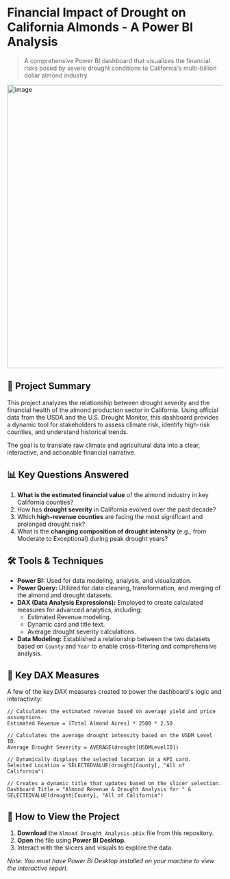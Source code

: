 # Financial Impact of Drought on California Almonds - A Power BI Analysis

> A comprehensive Power BI dashboard that visualizes the financial risks posed by severe drought conditions to California's multi-billion dollar almond industry.

<img width="1173" height="661" alt="image" src="https://github.com/user-attachments/assets/bfb3d8ef-526e-48a0-8437-a3ac4895978c" />


## 🚀 Project Summary

This project analyzes the relationship between drought severity and the financial health of the almond production sector in California. Using official data from the USDA and the U.S. Drought Monitor, this dashboard provides a dynamic tool for stakeholders to assess climate risk, identify high-risk counties, and understand historical trends.

The goal is to translate raw climate and agricultural data into a clear, interactive, and actionable financial narrative.

## 📊 Key Questions Answered

1.  **What is the estimated financial value** of the almond industry in key California counties?
2.  How has **drought severity** in California evolved over the past decade?
3.  Which **high-revenue counties** are facing the most significant and prolonged drought risk?
4.  What is the **changing composition of drought intensity** (e.g., from Moderate to Exceptional) during peak drought years?

## 🛠️ Tools & Techniques

* **Power BI:** Used for data modeling, analysis, and visualization.
* **Power Query:** Utilized for data cleaning, transformation, and merging of the almond and drought datasets.
* **DAX (Data Analysis Expressions):** Employed to create calculated measures for advanced analytics, including:
    * Estimated Revenue modeling.
    * Dynamic card and title text.
    * Average drought severity calculations.
* **Data Modeling:** Established a relationship between the two datasets based on `County` and `Year` to enable cross-filtering and comprehensive analysis.

## 📝 Key DAX Measures

A few of the key DAX measures created to power the dashboard's logic and interactivity:

```dax
// Calculates the estimated revenue based on average yield and price assumptions.
Estimated Revenue = [Total Almond Acres] * 2500 * 2.50

// Calculates the average drought intensity based on the USDM Level ID.
Average Drought Severity = AVERAGE(drought[USDMLevelID])

// Dynamically displays the selected location in a KPI card.
Selected Location = SELECTEDVALUE(drought[County], "All of California")

// Creates a dynamic title that updates based on the slicer selection.
Dashboard Title = "Almond Revenue & Drought Analysis for " & SELECTEDVALUE(drought[County], "All of California")
```

## 🚀 How to View the Project

1.  **Download** the `Almond Drought Analysis.pbix` file from this repository.
2.  **Open** the file using **Power BI Desktop**.
3.  Interact with the slicers and visuals to explore the data.

*Note: You must have Power BI Desktop installed on your machine to view the interactive report.*
